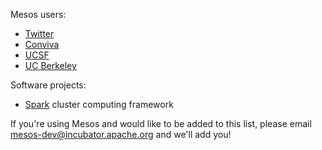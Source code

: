 Mesos users:
* [Twitter](http://www.twitter.com)
* [Conviva](http://www.conviva.com)
* [UCSF](http://www.ucsf.edu)
* [UC Berkeley](http://www.berkeley.edu)

Software projects:
* [Spark](http://www.spark-project.org) cluster computing framework

If you're using Mesos and would like to be added to this list, please email mesos-dev@incubator.apache.org and we'll add you!